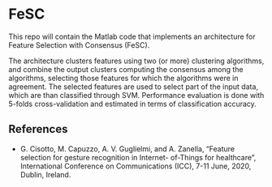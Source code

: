 # FeSC

This repo will contain the Matlab code that implements an architecture for Feature Selection with Consensus (FeSC).

The architecture clusters features using two (or more) clustering algorithms, and combine the output clusters computing the consensus among the algorithms, selecting those features for which the algorithms were in agreement.
The selected features are used to select part of the input data, which are than classified through SVM. 
Performance evaluation is done with 5-folds cross-validation and estimated in terms of classification accuracy.

## References
- G. Cisotto, M. Capuzzo, A. V. Guglielmi, and A. Zanella, “Feature selection for gesture recognition in Internet-
of-Things for healthcare”, International Conference on Communications (ICC), 7-11 June, 2020, Dublin, Ireland.
